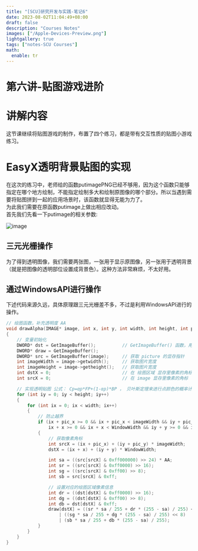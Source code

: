 ```yaml
---
title: "[SCU]研究开发与实践-笔记6"
date: 2023-08-02T11:04:49+08:00
draft: false
description: "Courses Notes"
images: ["/Apple-Devices-Preview.png"]
lightgallery: true
tags: ["notes-SCU Courses"]
math:
  enable: tr
---
```


# 第六讲-贴图游戏进阶

# 讲解内容

这节课继续将贴图游戏的制作，布置了四个练习，都是带有交互性质的贴图小游戏练习。

# EasyX透明背景贴图的实现

在这次的练习中，老师给的函数putimagePNG已经不够用，因为这个函数只能够指定在哪个地方绘制，不能指定绘制多大和绘制原图像的哪个部分。所以当遇到需要将贴图拼到一起的应用场景时，该函数就显得无能为力了。  
为此我们需要在原函数putimage上做出相应改动。  
首先我们先看一下putimage的相关参数:

![image](/SCUimages/image-20221030132224-pd8poiz.png)​

## 三元光栅操作

为了得到透明图像，我们需要两张图，一张用于显示原图像，另一张用于透明背景（就是把图像的透明部位设置成背景色）。这种方法非常麻烦，不太好用。

## 通过WindowsAPI进行操作

下述代码来源久远，具体原理跟三元光栅差不多，不过是利用WindowsAPI进行的操作。

```C++
// 绘图函数，补充透明度 AA
void drawAlpha(IMAGE* image, int x, int y, int width, int height, int pic_x, int pic_y, double AA = 1)
{
	// 变量初始化
	DWORD* dst = GetImageBuffer();			// GetImageBuffer() 函数，用于获取绘图设备的显存指针， EasyX 自带
	DWORD* draw = GetImageBuffer();
	DWORD* src = GetImageBuffer(image);		// 获取 picture 的显存指针
	int imageWidth = image->getwidth();		// 获取图片宽度
	int imageHeight = image->getheight();	// 获取图片宽度
	int dstX = 0;							// 在 绘图区域 显存里像素的角标
	int srcX = 0;							// 在 image 显存里像素的角标

	// 实现透明贴图 公式： Cp=αp*FP+(1-αp)*BP ， 贝叶斯定理来进行点颜色的概率计算
	for (int iy = 0; iy < height; iy++)
	{
		for (int ix = 0; ix < width; ix++)
		{
			// 防止越界
			if (ix + pic_x >= 0 && ix + pic_x < imageWidth && iy + pic_y >= 0 && iy + pic_y < imageHeight &&
				ix + x >= 0 && ix + x < WindowWidth && iy + y >= 0 && iy + y < WindowHeight)
			{
				// 获取像素角标
				int srcX = (ix + pic_x) + (iy + pic_y) * imageWidth;
				dstX = (ix + x) + (iy + y) * WindowWidth;

				int sa = ((src[srcX] & 0xff000000) >> 24) * AA;			// 0xAArrggbb; AA 是透明度
				int sr = ((src[srcX] & 0xff0000) >> 16);				// 获取 RGB 里的 R
				int sg = ((src[srcX] & 0xff00) >> 8);					// G
				int sb = src[srcX] & 0xff;								// B

				// 设置对应的绘图区域像素信息
				int dr = ((dst[dstX] & 0xff0000) >> 16);
				int dg = ((dst[dstX] & 0xff00) >> 8);
				int db = dst[dstX] & 0xff;
				draw[dstX] = ((sr * sa / 255 + dr * (255 - sa) / 255) << 16)  //公式： Cp=αp*FP+(1-αp)*BP  ； αp=sa/255 , FP=sr , BP=dr
					| ((sg * sa / 255 + dg * (255 - sa) / 255) << 8)         //αp=sa/255 , FP=sg , BP=dg
					| (sb * sa / 255 + db * (255 - sa) / 255);              //αp=sa/255 , FP=sb , BP=db
			}
		}
	}
}

```
